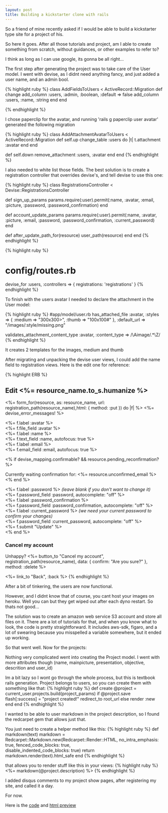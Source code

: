 ```yaml
---
layout: post
title: Building a kickstarter clone with rails
---
```


So a friend of mine recently asked if I would be able to build a kickstarter type site for a project of his. 
<!--more-->
So here it goes. After all those tutorials and project, am I able to create something from scratch, without guidances, or other examples to refer to?

I think as long as I can use google, its gonna be all right...

The first step after generating the project was to take care of the User model.
I went with devise, as I didnt need anything fancy, and just added a user name, and an admin bool.


{% highlight ruby %}
class AddFieldsToUsers < ActiveRecord::Migration
  def change
    add_column :users, :admin, :boolean, :default => false
    add_column :users, :name, :string
  end
end

{% endhighlight %}

I chose paperclip for the avatar, and running 'rails g paperclip user avatar' generated the following migration

{% highlight ruby %}
class AddAttachmentAvatarToUsers < ActiveRecord::Migration
  def self.up
    change_table :users do |t|
      t.attachment :avatar
    end
  end

  def self.down
    remove_attachment :users, :avatar
  end
end
{% endhighlight %}

I also needed to white list those fields. The best solution is to create a registration controller that overrides devise's, and tell devise to use this one:

{% highlight ruby %}
class RegistrationsController < Devise::RegistrationsController

  def sign_up_params
    params.require(:user).permit(:name, :avatar, :email, :picture, :password, :password_confirmation)
  end

  def account_update_params
    params.require(:user).permit(:name, :avatar, :picture, :email, :password, :password_confirmation, :current_password)
  end

  def after_update_path_for(resource)
      user_path(resource)
    end
end
{% endhighlight %}

{% highlight ruby %}
# config/routes.rb
devise_for :users, :controllers => { registrations: 'registrations' }
{% endhighlight %}

To finish with the users avatar I needed to declare the attachment in the User model:

{% highlight ruby %}
#app/model/user.rb
 has_attached_file :avatar, :styles => { :medium => "300x300>", :thumb => "100x100#" },
    :default_url => "/images/:style/missing.png"

  validates_attachment_content_type :avatar, :content_type => /\Aimage\/.*\Z/
{% endhighlight %}

It creates 2 templates for the images, medium and thumb

After migrating and unpacking the devise user views, I could add the name field to registration views. Here is the edit one for reference:

{% highlight ERB %}
<h2>Edit <%= resource_name.to_s.humanize %></h2>

<%= form_for(resource, as: resource_name, url: registration_path(resource_name),html: { method: :put }) do |f| %>
  <%= devise_error_messages! %>


  <span class="avatar field">
    <%= f.label :avatar %><br />
    <%= f.file_field :avatar %>
  </span>

  <div class="field">
    <%= f.label :name %><br />
    <%= f.text_field :name, autofocus: true %>
  </div>

  <div class="field">
    <%= f.label :email %><br />
    <%= f.email_field :email, autofocus: true %>
  </div>

  <% if devise_mapping.confirmable? && resource.pending_reconfirmation? %>
    <div>Currently waiting confirmation for: <%= resource.unconfirmed_email %></div>
  <% end %>

  <div class="field">
    <%= f.label :password %> <i>(leave blank if you don't want to change it)</i><br />
    <%= f.password_field :password, autocomplete: "off" %>
  </div>

  <div class="field">
    <%= f.label :password_confirmation %><br />
    <%= f.password_field :password_confirmation, autocomplete: "off" %>
  </div>

  <div class="field">
    <%= f.label :current_password %> <i>(we need your current password to confirm your changes)</i><br />
    <%= f.password_field :current_password, autocomplete: "off" %>
  </div>

  <div class="actions">
    <%= f.submit "Update" %>
  </div>
<% end %>

<h3>Cancel my account</h3>

<p>Unhappy? <%= button_to "Cancel my account", registration_path(resource_name), data: { confirm: "Are you sure?" }, method: :delete %></p>

<%= link_to "Back", :back %>
{% endhighlight %}




After a bit of tinkering, the users are now functional.

However, and I didnt know that of course, you cant host your images on heroku. Well you can but they get wiped out after each dyno restart. So thats not good...

The solution was to create an amazon web service S3 account and store all files on it. There are a lot of tutorials for that, and when you know what to look, the code is pretty straightforward.
It includes aws-sdk, figaro, and a lot of swearing because you misspelled a variable somewhere, but it ended up working.

So that went well. Now for the projects:


Nothing very complicated went into creating the Project model. I went with more attributes though (name, mainpicture, presentation, objective, descrition and user_id)

Im a bit lazy so I wont go through the whole process, but this is textbook rails generation. Project belongs to users, so you can create them with something like that:
{% highlight ruby %}
def create
    @project = current_user.projects.build(project_params)
    if @project.save
      flash[:success] = "project created!"
      redirect_to root_url
    else
      render :new
    end
  end
{% endhighlight %}


I wanted to be able to user markdown in the project description, so I found the redcarpet gem that allows just that.

You just need to create a helper method like this:
{% highlight ruby %}
 def markdown(text)
  markdown = Redcarpet::Markdown.new(Redcarpet::Render::HTML,
      no_intra_emphasis: true, 
      fenced_code_blocks: true,   
      disable_indented_code_blocks: true)
    return markdown.render(text).html_safe
  end
{% endhighlight %}

that allows you to render stuff like this in your views:
{% highlight ruby %}
<%= markdown(@project.description) %>
{% endhighlight %}

I added disqus comments to my project show pages, after registering my site, and called it a day.

For now.


Here is the [code](https://github.com/AtActionPark) and [html preview](https://shielded-taiga-9226.herokuapp.com/)